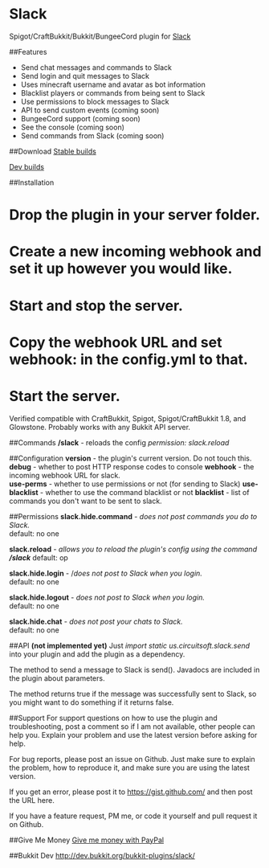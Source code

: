Slack
===========

Spigot/CraftBukkit/Bukkit/BungeeCord plugin for [Slack](https://slack.com)

##Features
* Send chat messages and commands to Slack
* Send login and quit messages to Slack
* Uses minecraft username and avatar as bot information
* Blacklist players or commands from being sent to Slack
* Use permissions to block messages to Slack
* API to send custom events (coming soon)
* BungeeCord support (coming soon)
* See the console (coming soon)
* Send commands from Slack (coming soon)

##Download
[Stable builds](http://dev.bukkit.org/bukkit-plugins/slack/files/)  

[Dev builds](https://github.com/CircuitSoftGroup/SlackBukkit/releases)

##Installation
# Drop the plugin in your server folder.
# Create a new incoming webhook and set it up however you would like.
# Start and stop the server.
# Copy the webhook URL and set webhook: in the config.yml to that.
# Start the server.

Verified compatible with CraftBukkit, Spigot, Spigot/CraftBukkit 1.8, and Glowstone. Probably works with any Bukkit API server.

##Commands
**/slack** - reloads the config
_permission: slack.reload_

##Configuration
**version** - the plugin's current version. Do not touch this.  
**debug** - whether to post HTTP response codes to console
**webhook** - the incoming webhook URL for slack.  
**use-perms** - whether to use permissions or not (for sending to Slack)
**use-blacklist** - whether to use the command blacklist or not
**blacklist** - list of commands you don't want to be sent to slack.  

##Permissions
**slack.hide.command** - _does not post commands you do to Slack._  
default: no one  

**slack.reload** - _allows you to reload the plugin's config using the command **/slack**_
default: op  

**slack.hide.login** - /_does not post to Slack when you login._  
default: no one  

**slack.hide.logout** - _does not post to Slack when you login._  
default: no one  

**slack.hide.chat** - _does not post your chats to Slack._  
default: no one  

##API
**(not implemented yet)**
Just _import static us.circuitsoft.slack.send_ into your plugin and add the plugin as a dependency. 

The method to send a message to Slack is send(). Javadocs are included in the plugin about parameters. 

The method returns true if the message was successfully sent to Slack, so you might want to do something if it returns false.

##Support
For support questions on how to use the plugin and troubleshooting, post a comment so if I am not available, other people can help you. Explain your problem and use the latest version before asking for help.

For bug reports, please post an issue on Github. Just make sure to explain the problem, how to reproduce it, and make sure you are using the latest version.

If you get an error, please post it to https://gist.github.com/ and then post the URL here.

If you have a feature request, PM me, or code it yourself and pull request it on Github.

##Give Me Money
[Give me money with PayPal](https://www.paypal.com/cgi-bin/webscr?return=https%3A%2F%2Fgithub.com%2FCircuitSoftGroup%2FSlackMC%2F&cn=Add+special+instructions+to+the+addon+author%28s%29&business=circuitsoft%40outlook.com&bn=PP-DonationsBF%3Abtn_donateCC_LG.gif%3ANonHosted&cancel_return=https%3A%2F%2Fgithub.com%2FCircuitSoftGroup%2FSlackMC%2F&lc=US&item_name=Slack+%28from+GitHub.com%29&cmd=_donations&rm=1&no_shipping=1&currency_code=USD)

##Bukkit Dev
http://dev.bukkit.org/bukkit-plugins/slack/
